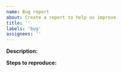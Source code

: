 ```yaml
---
name: Bug report
about: Create a report to help us improve
title: ''
labels: 'bug'
assignees: ''
---
```


**Description:**
<!-- A clear and concise description of what the bug is. -->

**Steps to reproduce:**
<!-- 
1. Go to '...'
2. Click on '....'
3. See error
-->



